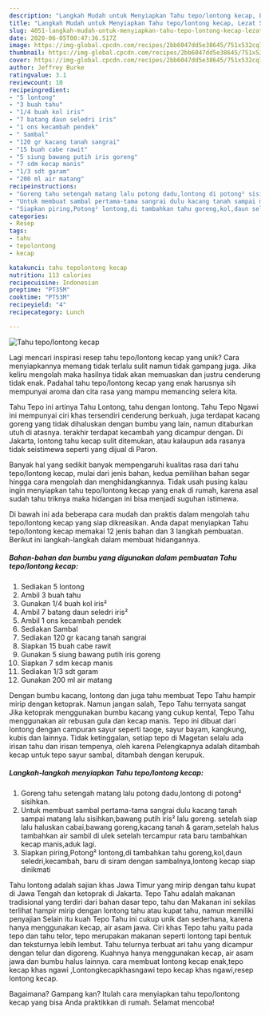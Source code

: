 ```yaml
---
description: "Langkah Mudah untuk Menyiapkan Tahu tepo/lontong kecap, Lezat Sekali"
title: "Langkah Mudah untuk Menyiapkan Tahu tepo/lontong kecap, Lezat Sekali"
slug: 4051-langkah-mudah-untuk-menyiapkan-tahu-tepo-lontong-kecap-lezat-sekali
date: 2020-06-05T00:47:36.517Z
image: https://img-global.cpcdn.com/recipes/2bb6047dd5e38645/751x532cq70/tahu-tepolontong-kecap-foto-resep-utama.jpg
thumbnail: https://img-global.cpcdn.com/recipes/2bb6047dd5e38645/751x532cq70/tahu-tepolontong-kecap-foto-resep-utama.jpg
cover: https://img-global.cpcdn.com/recipes/2bb6047dd5e38645/751x532cq70/tahu-tepolontong-kecap-foto-resep-utama.jpg
author: Jeffrey Burke
ratingvalue: 3.1
reviewcount: 10
recipeingredient:
- "5 lontong"
- "3 buah tahu"
- "1/4 buah kol iris"
- "7 batang daun seledri iris"
- "1 ons kecambah pendek"
- " Sambal"
- "120 gr kacang tanah sangrai"
- "15 buah cabe rawit"
- "5 siung bawang putih iris goreng"
- "7 sdm kecap manis"
- "1/3 sdt garam"
- "200 ml air matang"
recipeinstructions:
- "Goreng tahu setengah matang lalu potong dadu,lontong di potong² sisihkan."
- "Untuk membuat sambal pertama-tama sangrai dulu kacang tanah sampai matang lalu sisihkan,bawang putih iris² lalu goreng. setelah siap lalu haluskan cabai,bawang goreng,kacang tanah &amp; garam,setelah halus tambahkan air sambil di ulek setelah tercampur rata baru tambahkan kecap manis,aduk lagi."
- "Siapkan piring,Potong² lontong,di tambahkan tahu goreng,kol,daun seledri,kecambah, baru di siram dengan sambalnya,lontong kecap siap dinikmati"
categories:
- Resep
tags:
- tahu
- tepolontong
- kecap

katakunci: tahu tepolontong kecap 
nutrition: 113 calories
recipecuisine: Indonesian
preptime: "PT35M"
cooktime: "PT53M"
recipeyield: "4"
recipecategory: Lunch

---
```



![Tahu tepo/lontong kecap](https://img-global.cpcdn.com/recipes/2bb6047dd5e38645/751x532cq70/tahu-tepolontong-kecap-foto-resep-utama.jpg)

Lagi mencari inspirasi resep tahu tepo/lontong kecap yang unik? Cara menyiapkannya memang tidak terlalu sulit namun tidak gampang juga. Jika keliru mengolah maka hasilnya tidak akan memuaskan dan justru cenderung tidak enak. Padahal tahu tepo/lontong kecap yang enak harusnya sih mempunyai aroma dan cita rasa yang mampu memancing selera kita.

Tahu Tepo ini artinya Tahu Lontong, tahu dengan lontong. Tahu Tepo Ngawi ini mempunyai ciri khas tersendiri cenderung berkuah, juga terdapat kacang goreng yang tidak dihaluskan dengan bumbu yang lain, namun ditaburkan utuh di atasnya. terakhir terdapat kecambah yang dicampur dengan. Di Jakarta, lontong tahu kecap sulit ditemukan, atau kalaupun ada rasanya tidak seistimewa seperti yang dijual di Paron.

Banyak hal yang sedikit banyak mempengaruhi kualitas rasa dari tahu tepo/lontong kecap, mulai dari jenis bahan, kedua pemilihan bahan segar hingga cara mengolah dan menghidangkannya. Tidak usah pusing kalau ingin menyiapkan tahu tepo/lontong kecap yang enak di rumah, karena asal sudah tahu triknya maka hidangan ini bisa menjadi suguhan istimewa.


Di bawah ini ada beberapa cara mudah dan praktis dalam mengolah tahu tepo/lontong kecap yang siap dikreasikan. Anda dapat menyiapkan Tahu tepo/lontong kecap memakai 12 jenis bahan dan 3 langkah pembuatan. Berikut ini langkah-langkah dalam membuat hidangannya.

<!--inarticleads1-->

##### Bahan-bahan dan bumbu yang digunakan dalam pembuatan Tahu tepo/lontong kecap:

1. Sediakan 5 lontong
1. Ambil 3 buah tahu
1. Gunakan 1/4 buah kol iris²
1. Ambil 7 batang daun seledri iris²
1. Ambil 1 ons kecambah pendek
1. Sediakan  Sambal
1. Sediakan 120 gr kacang tanah sangrai
1. Siapkan 15 buah cabe rawit
1. Gunakan 5 siung bawang putih iris goreng
1. Siapkan 7 sdm kecap manis
1. Sediakan 1/3 sdt garam
1. Gunakan 200 ml air matang


Dengan bumbu kacang, lontong dan juga tahu membuat Tepo Tahu hampir mirip dengan ketoprak. Namun jangan salah, Tepo Tahu ternyata sangat Jika ketoprak menggunakan bumbu kacang yang cukup kental, Tepo Tahu menggunakan air rebusan gula dan kecap manis. Tepo ini dibuat dari lontong dengan campuran sayur seperti taoge, sayur bayam, kangkung, kubis dan lainnya. Tidak ketinggalan, setiap tepo di Magetan selalu ada irisan tahu dan irisan tempenya, oleh karena Pelengkapnya adalah ditambah kecap untuk tepo sayur sambal, ditambah dengan kerupuk. 

<!--inarticleads2-->

##### Langkah-langkah menyiapkan Tahu tepo/lontong kecap:

1. Goreng tahu setengah matang lalu potong dadu,lontong di potong² sisihkan.
1. Untuk membuat sambal pertama-tama sangrai dulu kacang tanah sampai matang lalu sisihkan,bawang putih iris² lalu goreng. setelah siap lalu haluskan cabai,bawang goreng,kacang tanah &amp; garam,setelah halus tambahkan air sambil di ulek setelah tercampur rata baru tambahkan kecap manis,aduk lagi.
1. Siapkan piring,Potong² lontong,di tambahkan tahu goreng,kol,daun seledri,kecambah, baru di siram dengan sambalnya,lontong kecap siap dinikmati


Tahu lontong adalah sajian khas Jawa Timur yang mirip dengan tahu kupat di Jawa Tengah dan ketoprak di Jakarta. Tepo Tahu adalah makanan tradisional yang terdiri dari bahan dasar tepo, tahu dan Makanan ini sekilas terlihat hampir mirip dengan lontong tahu atau kupat tahu, namun memiliki penyajian Selain itu kuah Tepo Tahu ini cukup unik dan sederhana, karena hanya menggunakan kecap, air asam jawa. Ciri khas Tepo tahu yaitu pada tepo dan tahu telor, tepo merupakan makanan seperti lontong tapi bentuk dan teksturnya lebih lembut. Tahu telurnya terbuat ari tahu yang dicampur dengan telur dan digoreng. Kuahnya hanya menggunakan kecap, air asam jawa dan bumbu halus lainnya. cara membuat lontong kecap enak,tepo kecap khas ngawi ,Lontongkecapkhasngawi tepo kecap khas ngawi,resep lontong kecap. 

Bagaimana? Gampang kan? Itulah cara menyiapkan tahu tepo/lontong kecap yang bisa Anda praktikkan di rumah. Selamat mencoba!
